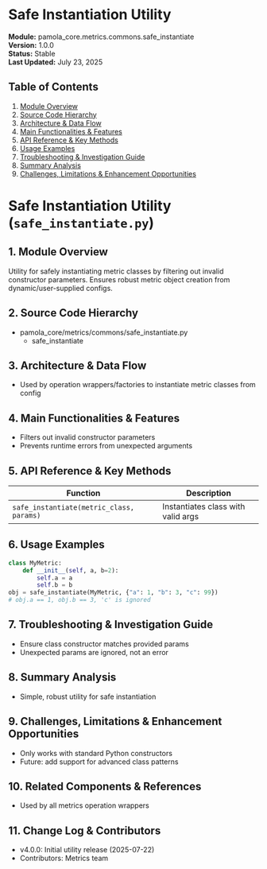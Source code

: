 # Safe Instantiation Utility
**Module:** pamola_core.metrics.commons.safe_instantiate  
**Version:** 1.0.0  
**Status:** Stable  
**Last Updated:** July 23, 2025

## Table of Contents
1. [Module Overview](#1-module-overview)
2. [Source Code Hierarchy](#2-source-code-hierarchy)
3. [Architecture & Data Flow](#3-architecture--data-flow)
4. [Main Functionalities & Features](#4-main-functionalities--features)
5. [API Reference & Key Methods](#5-api-reference--key-methods)
6. [Usage Examples](#6-usage-examples)
7. [Troubleshooting & Investigation Guide](#7-troubleshooting--investigation-guide)
8. [Summary Analysis](#8-summary-analysis)
9. [Challenges, Limitations & Enhancement Opportunities](#9-challenges-limitations--enhancement-opportunities)

# Safe Instantiation Utility (`safe_instantiate.py`)

## 1. Module Overview
Utility for safely instantiating metric classes by filtering out invalid constructor parameters. Ensures robust metric object creation from dynamic/user-supplied configs.

## 2. Source Code Hierarchy
- pamola_core/metrics/commons/safe_instantiate.py
  - safe_instantiate

## 3. Architecture & Data Flow
- Used by operation wrappers/factories to instantiate metric classes from config

## 4. Main Functionalities & Features
- Filters out invalid constructor parameters
- Prevents runtime errors from unexpected arguments

## 5. API Reference & Key Methods
| Function | Description |
|----------|-------------|
| `safe_instantiate(metric_class, params)` | Instantiates class with valid args |

## 6. Usage Examples
```python
class MyMetric:
    def __init__(self, a, b=2):
        self.a = a
        self.b = b
obj = safe_instantiate(MyMetric, {"a": 1, "b": 3, "c": 99})
# obj.a == 1, obj.b == 3, 'c' is ignored
```

## 7. Troubleshooting & Investigation Guide
- Ensure class constructor matches provided params
- Unexpected params are ignored, not an error

## 8. Summary Analysis
- Simple, robust utility for safe instantiation

## 9. Challenges, Limitations & Enhancement Opportunities
- Only works with standard Python constructors
- Future: add support for advanced class patterns

## 10. Related Components & References
- Used by all metrics operation wrappers

## 11. Change Log & Contributors
- v4.0.0: Initial utility release (2025-07-22)
- Contributors: Metrics team
